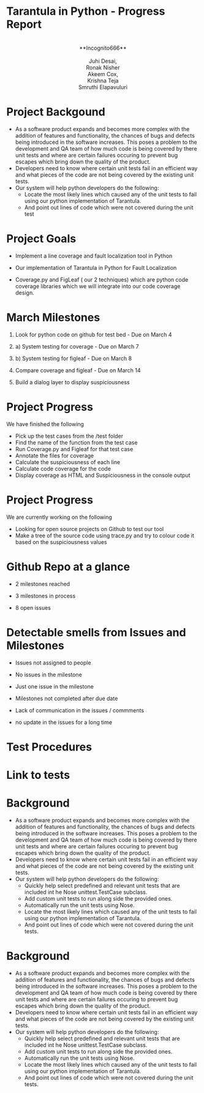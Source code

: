 # Tarantula in Python - Progress Report

<center>
<br/>**Incognito666**<br/>
<br/> Juhi Desai,<br/> Ronak Nisher
<br/>  Akeem Cox,<br/> Krishna Teja<br/>
Smruthi Elapavuluri
</center>

# Project Backgound

- As a software product expands and becomes more complex with the addition of features and functionality, the chances of bugs and defects being introduced in the software increases. This poses a problem to the development and QA team of how much code is being covered by there unit tests and where are certain failures occuring to prevent bug escapes which bring down the quality of the product.
- Developers need to know where certain unit tests fail in an efficient way and what pieces of the code are not being covered by the existing unit tests.
- Our system will help python developers do the following:
     * Locate the most likely lines which caused any of the unit tests to fail using our python implementation of Tarantula.
     * And point out lines of code which were not covered during the unit test

# Project Goals

- Implement a line coverage and fault localization tool in Python

- Our implementation of Tarantula in Python for Fault Localization

- Coverage.py and FigLeaf ( our 2 techniques) which are python code coverage libraries which we will integrate into our code coverage design.

# March Milestones

1. Look for python code on github for test bed - Due on March 4

2. a) System testing for coverage - Due on March 7

2. b) System testing for figleaf - Due on March 8

3. Compare coverage and figleaf - Due on March 14

4. Build a dialog layer to display suspiciousness

# Project Progress

We have finished the following 

* Pick up the test cases from the /test folder
* Find the name of the function from the test case
* Run Coverage.py and Figleaf for that test case
* Annotate the files for coverage
* Calculate the suspiciousness of each line
* Calculate code coverage for the code
* Display coverage as HTML and Suspiciousness in the console output

# Project Progress

We are currently working on the following 

* Looking for open source projects on Github to test our tool
* Make a tree of the source code using trace.py and try to colour code it based on the suspiciousness values

# Github Repo at a glance

- 2 milestones reached

- 3 milestones in process

- 8 open issues

# Detectable smells from Issues and Milestones

- Issues not assigned to people

- No issues in the milestone

- Just one issue in the milestone

- Milestones not completed after due date

- Lack of communication in the issues / commments

- no update in the issues for a long time

# Test Procedures

# Link to tests 



# Background

- As a software product expands and becomes more complex with the addition of features and functionality, the chances of bugs and defects being introduced in the software increases. This poses a problem to the development and QA team of how much code is being covered by there unit tests and where are certain failures occuring to prevent bug escapes which bring down the quality of the product. 
- Developers need to know where certain unit tests fail in an efficient way and what pieces of the code are not being covered by the existing unit tests. 
- Our system will help python developers do the following:
     * Quickly help select predefined and relevant unit tests that are included int he Nose unittest.TestCase subclass. 
     * Add custom unit tests to run along side the provided ones.
     * Automatically run the unit tests using Nose. 
     * Locate the most likely lines which caused any of the unit tests to fail using our python implementation of Tarantula. 
     * And point out lines of code which were not covered during the unit tests.
# Background

- As a software product expands and becomes more complex with the addition of features and functionality, the chances of bugs and defects being introduced in the software increases. This poses a problem to the development and QA team of how much code is being covered by there unit tests and where are certain failures occuring to prevent bug escapes which bring down the quality of the product.
- Developers need to know where certain unit tests fail in an efficient way and what pieces of the code are not being covered by the existing unit tests.
- Our system will help python developers do the following:
     * Quickly help select predefined and relevant unit tests that are included int he Nose unittest.TestCase subclass.
     * Add custom unit tests to run along side the provided ones.
     * Automatically run the unit tests using Nose.
     * Locate the most likely lines which caused any of the unit tests to fail using our python implementation of Tarantula.
     * And point out lines of code which were not covered during the unit tests.
